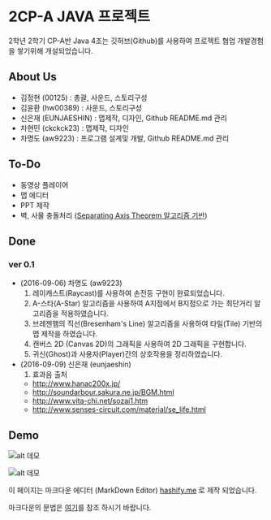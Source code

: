 # 2CP-A JAVA 프로젝트

2학년 2학기 CP-A반 Java 4조는 깃허브(Github)를 사용하여 프로젝트 협업 개발경험을 쌓기위해 개설되었습니다.

## About Us
  - 김정현 (00125) : 총괄, 사운드, 스토리구성
  - 김윤환 (hw00389) : 사운드, 스토리구성
  - 신은재 (EUNJAESHIN) : 맵제작, 디자인, Github README.md 관리
  - 차현민 (ckckck23) : 맵제작, 디자인
  - 차명도 (aw9223) : 프로그램 설계및 개발, Github README.md 관리

## To-Do
  - 동영상 플레이어
  - 맵 에디터
  - PPT 제작
  - 벽, 사물 충돌처리 ([Separating Axis Theorem 알고리즘 기반](http://www.metanetsoftware.com/technique/tutorialA.html))

## Done
### ver 0.1
  - (2016-09-06) 차명도 (aw9223)
    1. 레이캐스트(Raycast)를 사용하여 손전등 구현이 완료되었습니다.
    2. A-스타(A-Star) 알고리즘을 사용하여 A지점에서 B지점으로 가는 최단거리 알고리즘을 적용하였습니다.
    3. 브레젠햄의 직선(Bresenham's Line) 알고리즘을 사용하여 타일(Tile) 기반의 맵 제작을 하였습니다.
    4. 캔버스 2D (Canvas 2D)의 그래픽을 사용하여 2D 그래픽을 구현합니다.
    5. 귀신(Ghost)과 사용자(Player)간의 상호작용을 정리하였습니다.
  - (2016-09-09) 신은재 (eunjaeshin)
    1. 효과음 출처
      - http://www.hanac200x.jp/
      - http://soundarbour.sakura.ne.jp/BGM.html
      - http://www.vita-chi.net/sozai1.htm
      - http://www.senses-circuit.com/material/se_life.html
## Demo

![alt 데모](https://github.com/2016-yeung-jin-cpa/kr.ac.yeungjin.2cpa.java4/blob/master/demo/v0.2.gif?raw=true)

![alt 데모](https://github.com/2016-yeung-jin-cpa/kr.ac.yeungjin.2cpa.java4/blob/master/demo/v0.3.gif?raw=true)

이 페이지는 마크다운 에디터 (MarkDown Editor) [hashify.me](http://hashify.me/) 로 제작 되었습니다.

마크다운의 문법은 [여기](https://namu.wiki/w/%EB%A7%88%ED%81%AC%EB%8B%A4%EC%9A%B4#s-2)를 참조 하시기 바랍니다.


